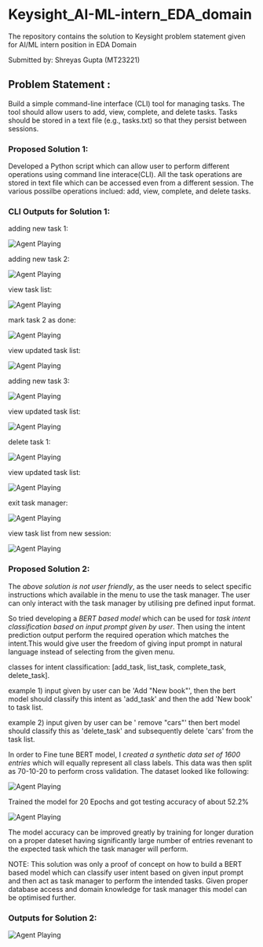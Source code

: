 # Keysight_AI-ML-intern_EDA_domain
The repository contains the solution to Keysight problem statement given for AI/ML intern position in EDA Domain

Submitted by: Shreyas Gupta (MT23221)

## Problem Statement : 
Build a simple command-line interface (CLI) tool for managing tasks. The tool should allow users to add, view, complete, and delete tasks. Tasks should be stored in a text file (e.g., tasks.txt) so that they persist between sessions.


### Proposed Solution 1:
Developed a Python script which can allow user to perform different operations using command line interace(CLI). All the task operations are stored in text file which can be accessed even from a different session. The various possilbe operations inclued: add, view, complete, and delete tasks.

### CLI Outputs for Solution 1:

adding new task 1:

![Agent Playing](assets/add_task_1.png)


adding new task 2:

![Agent Playing](assets/add_task_2.png)


view task list:

![Agent Playing](assets/view_task.png)


mark task 2 as done:

![Agent Playing](assets/mark_done_2.png)


view updated task list:

![Agent Playing](assets/view_updated_task.png)


adding new task 3:

![Agent Playing](assets/add_task_3.png)


view updated task list:

![Agent Playing](assets/view_updated_task_1.png)


delete task 1:

![Agent Playing](assets/del_task_1.png)


view updated task list:

![Agent Playing](assets/view_updated_task_2.png)


exit task manager:

![Agent Playing](assets/exit_task.png)


view task list from new session:

![Agent Playing](assets/view_task_after_exit.png)


### Proposed Solution 2:
The *above solution is not user friendly*, as the user needs to select specific instructions which available in the menu to use the task manager. The user can only interact with the task manager by utilising pre defined input format.

So tried developing a *BERT based model* which can be used for *task intent classification based on input prompt given by user*. Then using the intent prediction output perform the required operation which matches the intent.This would give user the freedom of giving input prompt in natural language instead of selecting from the given menu.

classes for intent classification: [add_task, list_task, complete_task, delete_task].

example 1) input given by user can be 'Add "New book"', then the bert model should classify this intent as 'add_task' and then the add 'New book' to task list.

example 2) input given by user can be ' remove "cars"' then bert model should classify this as 'delete_task' and subsequently delete 'cars' from the task list.

In order to Fine tune BERT model, I *created a synthetic data set of 1600 entries* which will equally represent all class labels. This data was then split as 70-10-20 to perform cross validation.
The dataset looked like following:

![Agent Playing](assets/data.png)


Trained the model for 20 Epochs and got testing accuracy of about 52.2%

![Agent Playing](assets/accur.png)
 

The model accuracy can be improved greatly by training for longer duration on a  proper dateset having significantly large number of entries revenant to the expected task which the task manager will perform. 


NOTE: This solution was only a proof of concept on how to build a BERT based model which can classify user intent based on given input prompt and then act as task manager to perform the intended tasks.
Given proper database access and domain knowledge for task manager this model can be optimised further.

### Outputs for Solution 2:

![Agent Playing](assets/ouput.png)
